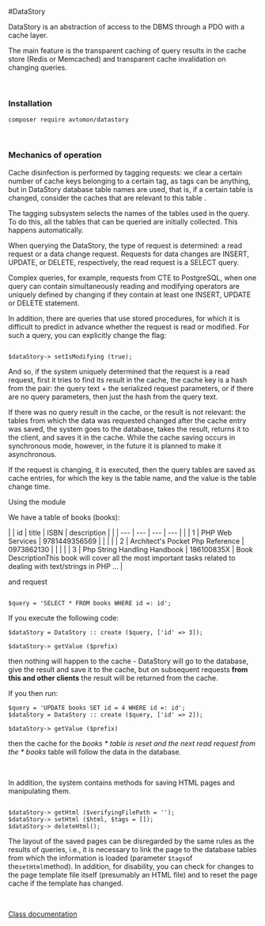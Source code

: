 #DataStory

DataStory is an abstraction of access to the DBMS through a PDO with a cache layer.

The main feature is the transparent caching of query results in the cache store (Redis or Memcached) and transparent cache invalidation on changing queries.

<br>

### Installation

```
composer require avtomon/datastory
```

<br>

### Mechanics of operation

Cache disinfection is performed by tagging requests: we clear a certain number of cache keys belonging to a certain tag, as tags can be anything, but in DataStory database table names are used, that is, if a certain table is changed, consider the caches that are relevant to this table .

The tagging subsystem selects the names of the tables used in the query. To do this, all the tables that can be queried are initially collected. This happens automatically.

When querying the DataStory, the type of request is determined: a read request or a data change request. Requests for data changes are INSERT, UPDATE, or DELETE, respectively, the read request is a SELECT query.

Complex queries, for example, requests from CTE to PostgreSQL, when one query can contain simultaneously reading and modifying operators are uniquely defined by changing if they contain at least one INSERT, UPDATE or DELETE statement.

In addition, there are queries that use stored procedures, for which it is difficult to predict in advance whether the request is read or modified. For such a query, you can explicitly change the flag:

```

$dataStory-> setIsModifying (true);

```

And so, if the system uniquely determined that the request is a read request, first it tries to find its result in the cache, the cache key is a hash from the pair: the query text + the serialized request parameters, or if there are no query parameters, then just the hash from the query text.

If there was no query result in the cache, or the result is not relevant: the tables from which the data was requested changed after the cache entry was saved, the system goes to the database, takes the result, returns it to the client, and saves it in the cache. While the cache saving occurs in synchronous mode, however, in the future it is planned to make it asynchronous.

If the request is changing, it is executed, then the query tables are saved as cache entries, for which the key is the table name, and the value is the table change time.

Using the module

We have a table of books (books):

| | id | title | ISBN | description |
| | --- | --- | --- | --- |
| | 1 | PHP Web Services | 9781449356569 | | |
| | 2 | Architect's Pocket Php Reference | 0973862130 | | |
| | 3 | Php String Handling Handbook | 186100835X | Book DescriptionThis book will cover all the most important tasks related to dealing with text/strings in PHP ... |

and request

```

$query = 'SELECT * FROM books WHERE id =: id';

```

If you execute the following code:

```
$dataStory = DataStory :: create ($query, ['id' => 3]);

$dataStory-> getValue ($prefix)
```

then nothing will happen to the cache - DataStory will go to the database, give the result and save it to the cache, but on subsequent requests **from this and other clients** the result will be returned from the cache.

If you then run:

```
$query = 'UPDATE books SET id = 4 WHERE id =: id';
$dataStory = DataStory :: create ($query, ['id' => 2]);

$dataStory-> getValue ($prefix)

```

then the cache for the *books * table is reset and the next read request from the * books* table will follow the data in the database.

<br>

In addition, the system contains methods for saving HTML pages and manipulating them.

```

$dataStory-> getHtml ($verifyingFilePath = '');
$dataStory-> setHtml ($html, $tags = []);
$dataStory-> deleteHtml();

```

The layout of the saved pages can be disregarded by the same rules as the results of queries, i.e.,
it is necessary to link the page to the database tables from which the information is loaded (parameter `$tags`of the`setHtml`method). In addition, for disability, you can check for changes to the page template file itself (presumably an HTML file) and to reset the page cache if the template has changed.

<br>

[Class documentation](docs_en)
